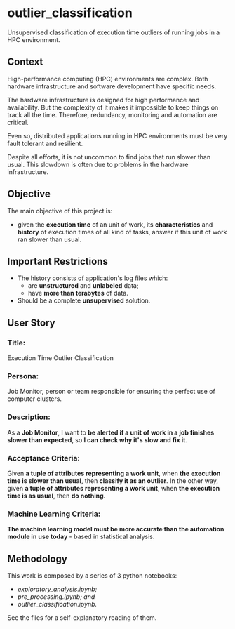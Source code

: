 # outlier_classification
Unsupervised classification of execution time outliers of running jobs in a HPC environment.

## Context
High-performance computing (HPC) environments are complex. Both hardware infrastructure and software development have specific needs.

The hardware infrastructure is designed for high performance and availability. But the complexity of it makes it impossible to keep things on track all the time. Therefore, redundancy, monitoring and automation are critical.

Even so, distributed applications running in HPC environments must be very fault tolerant and resilient.

Despite all efforts, it is not uncommon to find jobs that run slower than usual. This slowdown is often due to problems in the hardware infrastructure.

## Objective
The main objective of this project is:
 - given the **execution time** of an unit of work, its **characteristics** and **history** of execution times of all kind of tasks, answer if this unit of work ran slower than usual.

## Important Restrictions
 - The history consists of application's log files which:
     - are **unstructured** and **unlabeled** data;
     - have **more than terabytes** of data.
 - Should be a complete **unsupervised** solution.

## User Story

### **Title**:
Execution Time Outlier Classification

### **Persona**:
Job Monitor, person or team responsible for ensuring the perfect use of computer clusters.

### **Description**:
As a **Job Monitor**, I want to **be alerted if a unit of work in a job finishes slower than expected**, so **I can check why it's slow and fix it**.

### **Acceptance Criteria**:
Given **a tuple of attributes representing a work unit**, when **the execution time is slower than usual**, then **classify it as an outlier**.
In the other way, given **a tuple of attributes representing a work unit**, when **the execution time is as usual**, then **do nothing**.

### **Machine Learning Criteria**:
**The machine learning model must be more accurate than the automation module in use today** - based in statistical analysis.

## Methodology

This work is composed by a series of 3 python notebooks:
 - *exploratory_analysis.ipynb;*
 - *pre_processing.ipynb; and*
 - *outlier_classification.ipynb.*

See the files for a self-explanatory reading of them.
